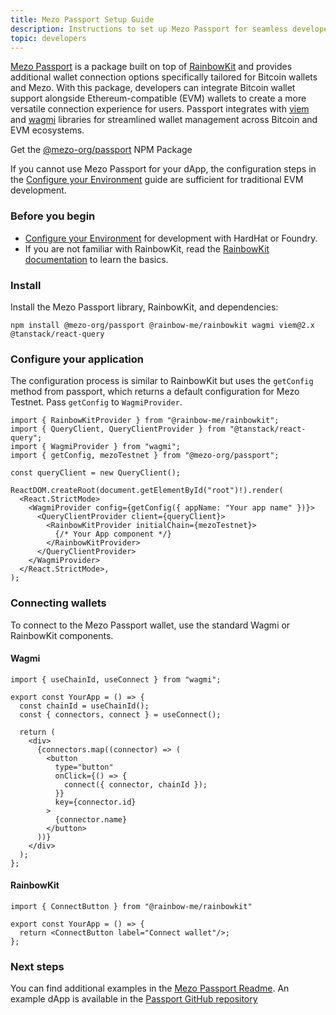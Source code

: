 ```yaml
---
title: Mezo Passport Setup Guide
description: Instructions to set up Mezo Passport for seamless developer and user access.
topic: developers
---
```


[Mezo Passport](https://www.npmjs.com/package/@mezo-org/passport) is a package built on top of [RainbowKit](https://rainbowkit.com/) and provides additional wallet connection options specifically tailored for Bitcoin wallets and Mezo. With this package, developers can integrate Bitcoin wallet support alongside Ethereum-compatible (EVM) wallets to create a more versatile connection experience for users. Passport integrates with [viem](https://viem.sh/) and [wagmi](https://wagmi.sh/) libraries for streamlined wallet management across Bitcoin and EVM ecosystems.

Get the [@mezo-org/passport](https://www.npmjs.com/package/@mezo-org/passport) NPM Package

If you cannot use Mezo Passport for your dApp, the configuration steps in the [Configure your Environment](../../../../../../docs/developers/getting-started/configure-environment) guide are sufficient for traditional EVM development.

### Before you begin



* [Configure your Environment](../../../../../../docs/developers/getting-started/configure-environment) for development with HardHat or Foundry.
* If you are not familiar with RainbowKit, read the [RainbowKit documentation](https://www.rainbowkit.com/) to learn the basics.

### Install



Install the Mezo Passport library, RainbowKit, and dependencies:

```
npm install @mezo-org/passport @rainbow-me/rainbowkit wagmi viem@2.x @tanstack/react-query
```

### Configure your application



The configuration process is similar to RainbowKit but uses the `getConfig` method from passport, which returns a default configuration for Mezo Testnet. Pass `getConfig` to `WagmiProvider`.

```
import { RainbowKitProvider } from "@rainbow-me/rainbowkit";
import { QueryClient, QueryClientProvider } from "@tanstack/react-query";
import { WagmiProvider } from "wagmi";
import { getConfig, mezoTestnet } from "@mezo-org/passport";

const queryClient = new QueryClient();

ReactDOM.createRoot(document.getElementById("root")!).render(
  <React.StrictMode>
    <WagmiProvider config={getConfig({ appName: "Your app name" })}>
      <QueryClientProvider client={queryClient}>
        <RainbowKitProvider initialChain={mezoTestnet}>
          {/* Your App component */}
        </RainbowKitProvider>
      </QueryClientProvider>
    </WagmiProvider>
  </React.StrictMode>,
);
```

### Connecting wallets



To connect to the Mezo Passport wallet, use the standard Wagmi or RainbowKit components.

#### Wagmi



```
import { useChainId, useConnect } from "wagmi";

export const YourApp = () => {
  const chainId = useChainId();
  const { connectors, connect } = useConnect();

  return (
    <div>
      {connectors.map((connector) => (
        <button
          type="button"
          onClick={() => {
            connect({ connector, chainId });
          }}
          key={connector.id}
        >
          {connector.name}
        </button>
      ))}
    </div>
  );
};
```

#### RainbowKit



```
import { ConnectButton } from "@rainbow-me/rainbowkit"

export const YourApp = () => {
  return <ConnectButton label="Connect wallet"/>;
};
```

### Next steps



You can find additional examples in the [Mezo Passport Readme](https://www.npmjs.com/package/@mezo-org/passport#installation). An example dApp is available in the [Passport GitHub repository](https://github.com/mezo-org/passport/tree/main/example)
